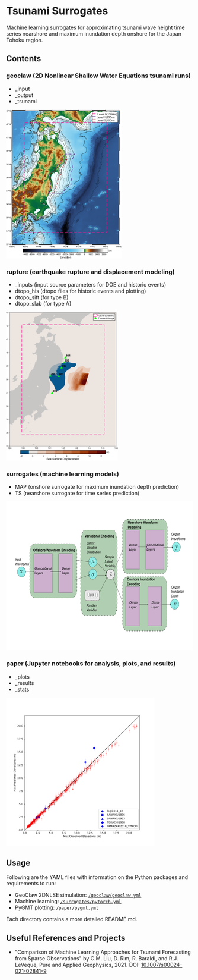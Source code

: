 # Tsunami Surrogates

Machine learning surrogates for approximating tsunami wave height time series nearshore and maximum inundation depth onshore for the Japan Tohoku region.

## Contents
### **geoclaw** (2D Nonlinear Shallow Water Equations tsunami runs)
- _input
- _output
- _tsunami
<img src="/paper/_plots/model_region_geoclaw.png" alt="Model Region" height="400">

### **rupture** (earthquake rupture and displacement modeling)
- _inputs (input source parameters for DOE and historic events)
- dtopo_his (dtopo files for historic events and plotting)
- dtopo_sift (for type B)
- dtopo_slab (for type A)
<img src="/paper/_plots/displacement_fault_fuji.png" alt="Displacement Ex" height="400">

### **surrogates** (machine learning models)
- MAP (onshore surrogate for maximum inundation depth prediction)
- TS (nearshore surrogate for time series prediction)
<img src="/paper/_plots/VEDArch.png" alt="VED" height="400">

### **paper** (Jupyter notebooks for analysis, plots, and results)
- _plots
- _results
- _stats
<img src="/paper/_plots/scatter_TS__riku_6042.png" alt="Plots" height="400">

## Usage

Following are the YAML files with information on the Python packages and requirements to run:
- GeoClaw 2DNLSE simulation: [`/geoclaw/geoclaw.yml`](/geoclaw/geoclaw.yml)
- Machine learning: [`/surrogates/pytorch.yml`](/surrogates/pytorch.yml)
- PyGMT plotting: [`/paper/pygmt.yml`](/paper/pygmt.yml)

Each directory contains a more detailed README.md.

## Useful References and Projects

- "Comparison of Machine Learning Approaches for Tsunami Forecasting from Sparse Observations" by C.M. Liu, D. Rim, R. Baraldi, and R.J. LeVeque, Pure and Applied Geophysics, 2021. DOI: [10.1007/s00024-021-02841-9](https://doi.org/10.1007/s00024-021-02841-9)


